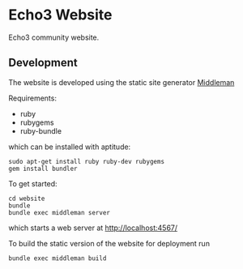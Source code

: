 Echo3 Website
=============

Echo3 community website.

Development
-----------

The website is developed using the static site generator [Middleman](http://middlemanapp.com/)

Requirements:

* ruby
* rubygems
* ruby-bundle

which can be installed with aptitude:

    sudo apt-get install ruby ruby-dev rubygems
    gem install bundler


To get started:

    cd website
    bundle
    bundle exec middleman server

which starts a web server at [http://localhost:4567/](http://localhost:4567/)

To build the static version of the website for deployment run

    bundle exec middleman build


